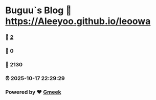 # Buguu`s Blog :link: https://Aleeyoo.github.io/leoowa 
### :page_facing_up: [2](https://Aleeyoo.github.io/leoowa/tag.html) 
### :speech_balloon: 0 
### :hibiscus: 2130 
### :alarm_clock: 2025-10-17 22:29:29 
### Powered by :heart: [Gmeek](https://github.com/Meekdai/Gmeek)
